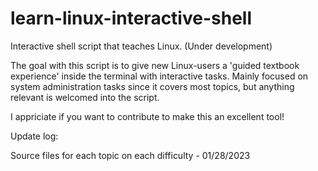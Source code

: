 # learn-linux-interactive-shell
Interactive shell script that teaches Linux. (Under development)

The goal with this script is to give new Linux-users a 'guided textbook experience' inside the terminal with interactive tasks.
Mainly focused on system administration tasks since it covers most topics, but anything relevant is welcomed into the script.

I appriciate if you want to contribute to make this an excellent tool!



Update log:

Source files for each topic on each difficulty - 01/28/2023
